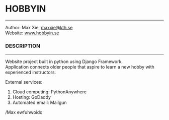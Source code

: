 # HOBBYIN
---------------
Author: Max Xie, maxxie@kth.se  
Website: www.hobbyin.se

### DESCRIPTION
---------------
Website project built in python using Django Framework.  
Application connects older people that aspire to learn a new hobby with experienced instructors.  

External services:  
  1. Cloud computing: PythonAnywhere  
  2. Hosting: GoDaddy  
  3. Automated email: Mailgun  

/Max
ewfuhwoidq
